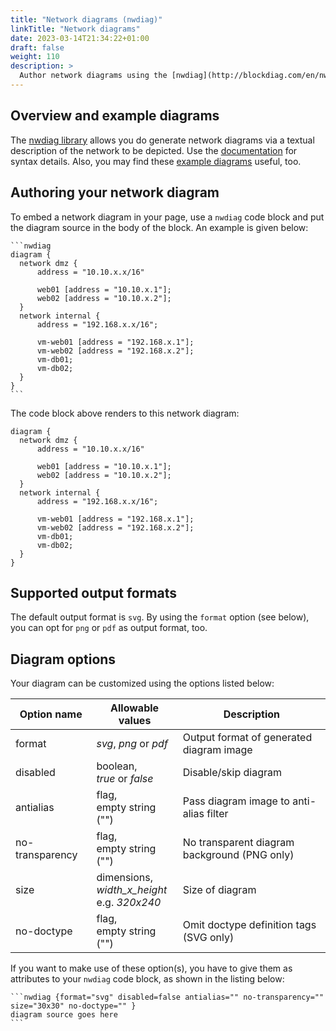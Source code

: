 ```yaml
---
title: "Network diagrams (nwdiag)"
linkTitle: "Network diagrams"
date: 2023-03-14T21:34:22+01:00
draft: false
weight: 110
description: >
  Author network diagrams using the [nwdiag](http://blockdiag.com/en/nwdiag/) library.
---
```

## Overview and example diagrams

The [nwdiag library](https://github.com/blockdiag/nwdiag) allows you do generate network diagrams via a textual description of the network to be depicted. Use the [documentation](http://blockdiag.com/en/nwdiag/) for syntax details.
Also, you may find these [example diagrams](https://github.com/blockdiag/nwdiag/tree/master/examples/nwdiag) useful, too.

## Authoring your network diagram

To embed a network diagram in your page, use a `nwdiag` code block and put the diagram source in the body of the block. An example is given below: 

````
```nwdiag
diagram {
  network dmz {
      address = "10.10.x.x/16"

      web01 [address = "10.10.x.1"];
      web02 [address = "10.10.x.2"];
  }
  network internal {
      address = "192.168.x.x/16";

      vm-web01 [address = "192.168.x.1"];
      vm-web02 [address = "192.168.x.2"];
      vm-db01;
      vm-db02;
  }
}
```
````

The code block above renders to this network diagram:

```nwdiag
diagram {
  network dmz {
      address = "10.10.x.x/16"

      web01 [address = "10.10.x.1"];
      web02 [address = "10.10.x.2"];
  }
  network internal {
      address = "192.168.x.x/16";

      vm-web01 [address = "192.168.x.1"];
      vm-web02 [address = "192.168.x.2"];
      vm-db01;
      vm-db02;
  }
}
```

## Supported output formats

The default output format is `svg`. By using the `format` option (see below), you can opt for `png` or `pdf` as output format, too. 

## Diagram options

Your diagram can be customized using the options listed below: 

| Option name     | Allowable values                                  | Description                                  |
|-----------------|---------------------------------------------------|----------------------------------------------|
| format          | _svg_, _png_ or _pdf_                             | Output format of generated diagram image     |
| disabled        | boolean,<br>_true_ or _false_                     | Disable/skip diagram                         |
| antialias       | flag,<br>empty string ("")                        | Pass diagram image to anti-alias filter      |
| no-transparency | flag,<br>empty string ("")                        | No transparent diagram background (PNG only) |
| size            | dimensions,<br>_width_x_height_<br>e.g. _320x240_ | Size of diagram                              |
| no-doctype      | flag,<br>empty string ("")                        | Omit doctype definition tags (SVG only)      |

If you want to make use of these option(s), you have to give them as attributes to your `nwdiag` code block, as shown in the listing below:

````
```nwdiag {format="svg" disabled=false antialias="" no-transparency="" size="30x30" no-doctype="" }
diagram source goes here
```
````
